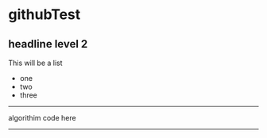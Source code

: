 # githubTest

## headline level 2

This will be a list
* one
* two
* three

***
algorithim code here
***
